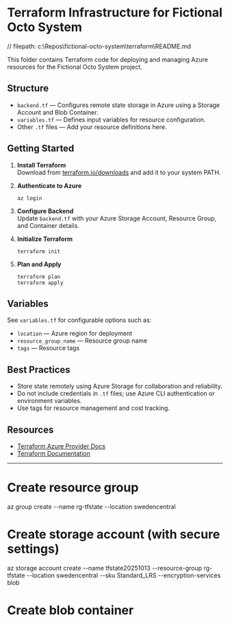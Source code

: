 # Terraform Infrastructure for Fictional Octo System
// filepath: c:\Repos\fictional-octo-system\terraform\README.md

This folder contains Terraform code for deploying and managing Azure resources for the Fictional Octo System project.

## Structure

- `backend.tf` — Configures remote state storage in Azure using a Storage Account and Blob Container.
- `variables.tf` — Defines input variables for resource configuration.
- Other `.tf` files — Add your resource definitions here.

## Getting Started

1. **Install Terraform**  
   Download from [terraform.io/downloads](https://www.terraform.io/downloads.html) and add it to your system PATH.

2. **Authenticate to Azure**  
   ```
   az login
   ```

3. **Configure Backend**  
   Update `backend.tf` with your Azure Storage Account, Resource Group, and Container details.

4. **Initialize Terraform**  
   ```
   terraform init
   ```

5. **Plan and Apply**  
   ```
   terraform plan
   terraform apply
   ```

## Variables

See `variables.tf` for configurable options such as:
- `location` — Azure region for deployment
- `resource_group_name` — Resource group name
- `tags` — Resource tags

## Best Practices

- Store state remotely using Azure Storage for collaboration and reliability.
- Do not include credentials in `.tf` files; use Azure CLI authentication or environment variables.
- Use tags for resource management and cost tracking.

## Resources

- [Terraform Azure Provider Docs](https://registry.terraform.io/providers/hashicorp/azurerm/latest/docs)
- [Terraform Documentation](https://www.terraform.io/docs)

---

# Create resource group
az group create --name rg-tfstate --location swedencentral

# Create storage account (with secure settings)
az storage account create --name tfstate20251013 --resource-group rg-tfstate --location swedencentral --sku Standard_LRS --encryption-services blob

# Create blob container


 <your-storage-account-name>